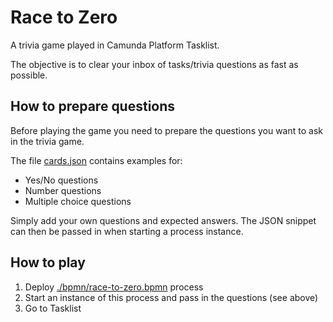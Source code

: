 # Race to Zero

A trivia game played in Camunda Platform Tasklist. 

The objective is to clear your inbox of tasks/trivia questions as fast as possible. 


## How to prepare questions

Before playing the game you need to prepare the questions you want to ask in the trivia game. 

The file [cards.json](./cards.json) contains examples for:
* Yes/No questions
* Number questions
* Multiple choice questions

Simply add your own questions and expected answers. The JSON snippet can then be passed in when starting a process instance.

## How to play
1. Deploy [./bpmn/race-to-zero.bpmn](./bpmn/race-to-zero.bpmn) process
2. Start an instance of this process and pass in the questions (see above)
3. Go to Tasklist

